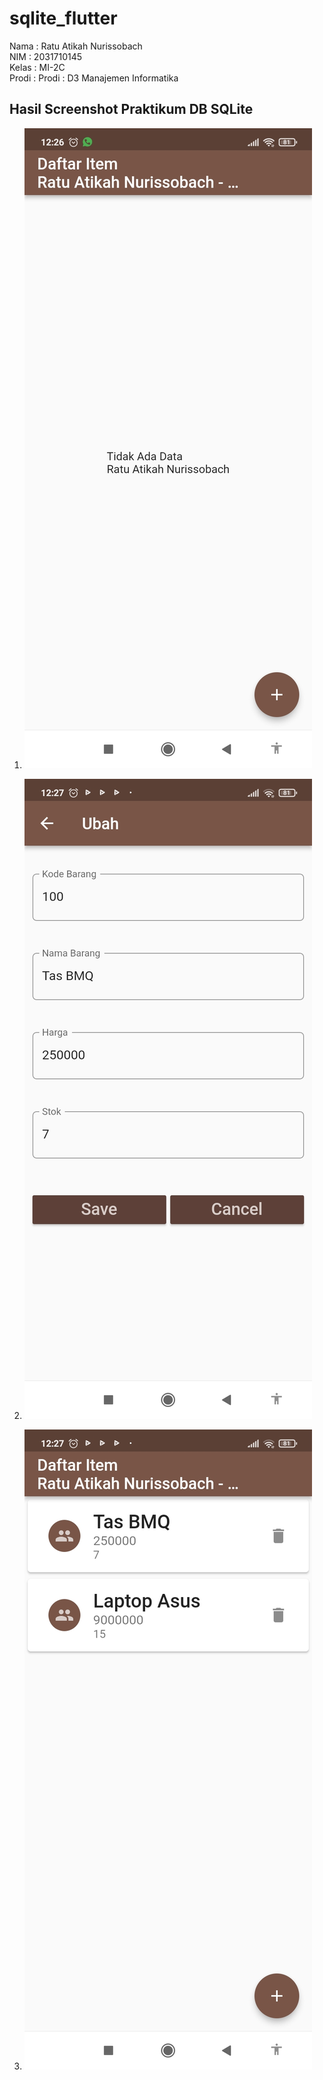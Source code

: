 # sqlite_flutter

Nama : Ratu Atikah Nurissobach <br /> NIM : 2031710145 <br /> Kelas : MI-2C <br /> Prodi : Prodi : D3 Manajemen Informatika

## Hasil Screenshot Praktikum DB SQLite
1. ![Hasil Percobaan Ke Satu](img/homepage.jpg)

2. ![Hasil Percobaan Ke Satu](img/tambahitem.jpg)

3. ![Hasil Percobaan Ke Satu](img/listitem.jpg)
